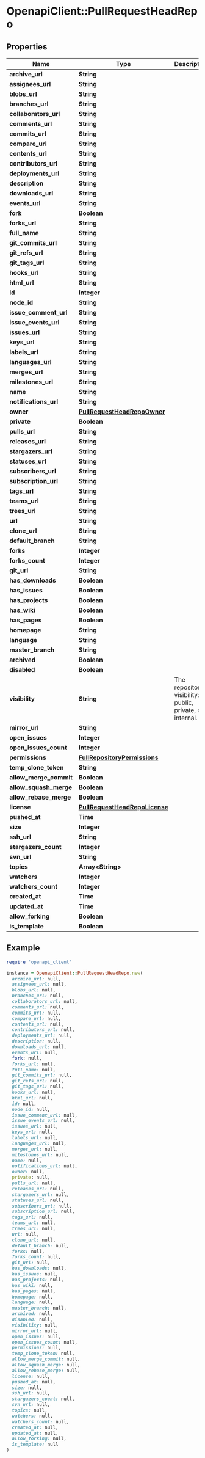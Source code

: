 # OpenapiClient::PullRequestHeadRepo

## Properties

| Name | Type | Description | Notes |
| ---- | ---- | ----------- | ----- |
| **archive_url** | **String** |  |  |
| **assignees_url** | **String** |  |  |
| **blobs_url** | **String** |  |  |
| **branches_url** | **String** |  |  |
| **collaborators_url** | **String** |  |  |
| **comments_url** | **String** |  |  |
| **commits_url** | **String** |  |  |
| **compare_url** | **String** |  |  |
| **contents_url** | **String** |  |  |
| **contributors_url** | **String** |  |  |
| **deployments_url** | **String** |  |  |
| **description** | **String** |  |  |
| **downloads_url** | **String** |  |  |
| **events_url** | **String** |  |  |
| **fork** | **Boolean** |  |  |
| **forks_url** | **String** |  |  |
| **full_name** | **String** |  |  |
| **git_commits_url** | **String** |  |  |
| **git_refs_url** | **String** |  |  |
| **git_tags_url** | **String** |  |  |
| **hooks_url** | **String** |  |  |
| **html_url** | **String** |  |  |
| **id** | **Integer** |  |  |
| **node_id** | **String** |  |  |
| **issue_comment_url** | **String** |  |  |
| **issue_events_url** | **String** |  |  |
| **issues_url** | **String** |  |  |
| **keys_url** | **String** |  |  |
| **labels_url** | **String** |  |  |
| **languages_url** | **String** |  |  |
| **merges_url** | **String** |  |  |
| **milestones_url** | **String** |  |  |
| **name** | **String** |  |  |
| **notifications_url** | **String** |  |  |
| **owner** | [**PullRequestHeadRepoOwner**](PullRequestHeadRepoOwner.md) |  |  |
| **private** | **Boolean** |  |  |
| **pulls_url** | **String** |  |  |
| **releases_url** | **String** |  |  |
| **stargazers_url** | **String** |  |  |
| **statuses_url** | **String** |  |  |
| **subscribers_url** | **String** |  |  |
| **subscription_url** | **String** |  |  |
| **tags_url** | **String** |  |  |
| **teams_url** | **String** |  |  |
| **trees_url** | **String** |  |  |
| **url** | **String** |  |  |
| **clone_url** | **String** |  |  |
| **default_branch** | **String** |  |  |
| **forks** | **Integer** |  |  |
| **forks_count** | **Integer** |  |  |
| **git_url** | **String** |  |  |
| **has_downloads** | **Boolean** |  |  |
| **has_issues** | **Boolean** |  |  |
| **has_projects** | **Boolean** |  |  |
| **has_wiki** | **Boolean** |  |  |
| **has_pages** | **Boolean** |  |  |
| **homepage** | **String** |  |  |
| **language** | **String** |  |  |
| **master_branch** | **String** |  | [optional] |
| **archived** | **Boolean** |  |  |
| **disabled** | **Boolean** |  |  |
| **visibility** | **String** | The repository visibility: public, private, or internal. | [optional] |
| **mirror_url** | **String** |  |  |
| **open_issues** | **Integer** |  |  |
| **open_issues_count** | **Integer** |  |  |
| **permissions** | [**FullRepositoryPermissions**](FullRepositoryPermissions.md) |  | [optional] |
| **temp_clone_token** | **String** |  | [optional] |
| **allow_merge_commit** | **Boolean** |  | [optional] |
| **allow_squash_merge** | **Boolean** |  | [optional] |
| **allow_rebase_merge** | **Boolean** |  | [optional] |
| **license** | [**PullRequestHeadRepoLicense**](PullRequestHeadRepoLicense.md) |  |  |
| **pushed_at** | **Time** |  |  |
| **size** | **Integer** |  |  |
| **ssh_url** | **String** |  |  |
| **stargazers_count** | **Integer** |  |  |
| **svn_url** | **String** |  |  |
| **topics** | **Array&lt;String&gt;** |  | [optional] |
| **watchers** | **Integer** |  |  |
| **watchers_count** | **Integer** |  |  |
| **created_at** | **Time** |  |  |
| **updated_at** | **Time** |  |  |
| **allow_forking** | **Boolean** |  | [optional] |
| **is_template** | **Boolean** |  | [optional] |

## Example

```ruby
require 'openapi_client'

instance = OpenapiClient::PullRequestHeadRepo.new(
  archive_url: null,
  assignees_url: null,
  blobs_url: null,
  branches_url: null,
  collaborators_url: null,
  comments_url: null,
  commits_url: null,
  compare_url: null,
  contents_url: null,
  contributors_url: null,
  deployments_url: null,
  description: null,
  downloads_url: null,
  events_url: null,
  fork: null,
  forks_url: null,
  full_name: null,
  git_commits_url: null,
  git_refs_url: null,
  git_tags_url: null,
  hooks_url: null,
  html_url: null,
  id: null,
  node_id: null,
  issue_comment_url: null,
  issue_events_url: null,
  issues_url: null,
  keys_url: null,
  labels_url: null,
  languages_url: null,
  merges_url: null,
  milestones_url: null,
  name: null,
  notifications_url: null,
  owner: null,
  private: null,
  pulls_url: null,
  releases_url: null,
  stargazers_url: null,
  statuses_url: null,
  subscribers_url: null,
  subscription_url: null,
  tags_url: null,
  teams_url: null,
  trees_url: null,
  url: null,
  clone_url: null,
  default_branch: null,
  forks: null,
  forks_count: null,
  git_url: null,
  has_downloads: null,
  has_issues: null,
  has_projects: null,
  has_wiki: null,
  has_pages: null,
  homepage: null,
  language: null,
  master_branch: null,
  archived: null,
  disabled: null,
  visibility: null,
  mirror_url: null,
  open_issues: null,
  open_issues_count: null,
  permissions: null,
  temp_clone_token: null,
  allow_merge_commit: null,
  allow_squash_merge: null,
  allow_rebase_merge: null,
  license: null,
  pushed_at: null,
  size: null,
  ssh_url: null,
  stargazers_count: null,
  svn_url: null,
  topics: null,
  watchers: null,
  watchers_count: null,
  created_at: null,
  updated_at: null,
  allow_forking: null,
  is_template: null
)
```

